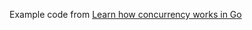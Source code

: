 Example code from [Learn how concurrency works in Go](https://docs.microsoft.com/en-us/learn/modules/go-concurrency/)
